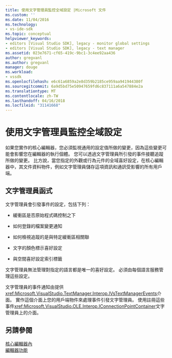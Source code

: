 ```yaml
---
title: 使用文字管理員監控全域設定 |Microsoft 文件
ms.custom: ''
ms.date: 11/04/2016
ms.technology:
- vs-ide-sdk
ms.topic: conceptual
helpviewer_keywords:
- editors [Visual Studio SDK], legacy - monitor global settings
- editors [Visual Studio SDK], legacy - text manager
ms.assetid: 023e7671-cf65-419c-9bc1-3c4ee92aa436
author: gregvanl
ms.author: gregvanl
manager: douge
ms.workload:
- vssdk
ms.openlocfilehash: e6c61a6859a2e8d359b2185ce959aa941944380f
ms.sourcegitcommit: 6a9d5bd75e50947659fd6c837111a6a547884e2a
ms.translationtype: MT
ms.contentlocale: zh-TW
ms.lasthandoff: 04/16/2018
ms.locfileid: "31141668"
---
```

# <a name="using-the-text-manager-to-monitor-global-settings"></a>使用文字管理員監控全域設定
如果您實作的核心編輯器，您必須監視通用的設定值所做的變更，因為這些變更可能會影響您在編輯器的執行個體。 您可以透過文字管理員所引發的事件接聽追蹤所做的變更。 比方說，當您指定的外觀或行為元件的全域喜好設定，在核心編輯器中，其文件資料物件，例如文字管理員儲存這項資訊和通訊受影響的所有用戶端。  
  
## <a name="text-manager-functions"></a>文字管理員函式  
 文字管理員會引發事件的設定，包括下列：  
  
-   緩衝區是否原始程式碼控制之下  
  
-   如何登錄的檔案變更通知  
  
-   如何檢視追蹤的是與特定緩衝區相關聯  
  
-   文字的顏色標示喜好設定  
  
-   與空間喜好設定索引標籤  
  
 文字管理員無法管理對指定的語言都是唯一的喜好設定。 必須由每個語言服務管理這些設定。  
  
 文字管理員的事件通知由提供<xref:Microsoft.VisualStudio.TextManager.Interop.IVsTextManagerEvents>介面。 實作這個介面上您的用戶端物件來處理事件引發文字管理員。 使用註冊這些事件<xref:Microsoft.VisualStudio.OLE.Interop.IConnectionPointContainer>文字管理員上的介面。  
  
## <a name="see-also"></a>另請參閱  
 [核心編輯器內](../extensibility/inside-the-core-editor.md)   
 [編輯器功能](http://msdn.microsoft.com/en-us/bdac940d-1f14-4019-a01f-fd0bb3dc7198)